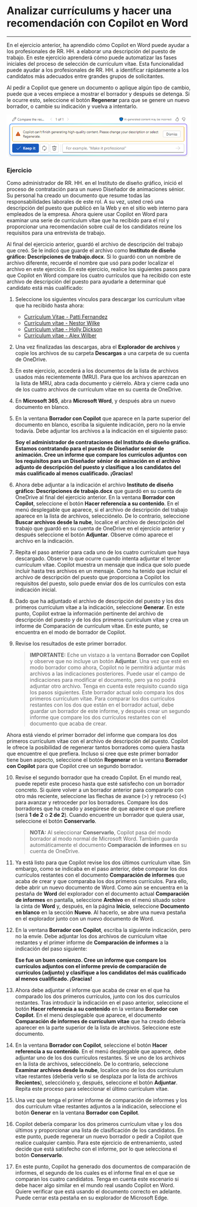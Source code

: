 # Analizar currículums y hacer una recomendación con Copilot en Word
---
En el ejercicio anterior, ha aprendido cómo Copilot en Word puede ayudar a los profesionales de RR. HH. a elaborar una descripción del puesto de trabajo. En este ejercicio aprenderá cómo puede automatizar las fases iniciales del proceso de selección de currículum vítae. Esta funcionalidad puede ayudar a los profesionales de RR. HH. a identificar rápidamente a los candidatos más adecuados entre grandes grupos de solicitantes.

Al pedir a Copilot que genere un documento o aplique algún tipo de cambio, puede que a veces empiece a mostrar el borrador y después se detenga. Si le ocurre esto, seleccione el botón **Regenerar** para que se genere un nuevo borrador, o cambie su indicación y vuelva a intentarlo.

![Recorte de pantalla que muestra un mensaje que puede recibir si Copilot no puede terminar de generar el borrador actual.](../media/copilot-word-regenerate-message-d16edfd9.png)

### Ejercicio

Como administrador de RR. HH. en el Instituto de diseño gráfico, inició el proceso de contratación para un nuevo Diseñador de animaciones sénior. Su personal ha creado un documento que resume todas las responsabilidades laborales de este rol. A su vez, usted creó una descripción del puesto que publicó en la Web y en el sitio web interno para empleados de la empresa. Ahora quiere usar Copilot en Word para examinar una serie de currículum vítae que ha recibido para el rol y proporcionar una recomendación sobre cuál de los candidatos reúne los requisitos para una entrevista de trabajo.

Al final del ejercicio anterior, guardó el archivo de descripción del trabajo que creó. Se le indicó que guarde el archivo como **Instituto de diseño gráfico: Descripciones de trabajo.docx**. Si lo guardó con un nombre de archivo diferente, recuerde el nombre que usó para poder localizar el archivo en este ejercicio. En este ejercicio, realice los siguientes pasos para que Copilot en Word compare los cuatro currículos que ha recibido con este archivo de descripción del puesto para ayudarle a determinar qué candidato está más cualificado:

1.  Seleccione los siguientes vínculos para descargar los currículum vítae que ha recibido hasta ahora:
     -  [Currículum Vitae - Patti Fernandez](https://edxinteractivepage.blob.core.windows.net/ms-4004/Resume%20-%20Patti%20Fernandez.docx)
     -  [Currículum vítae - Nestor Wilke](https://edxinteractivepage.blob.core.windows.net/ms-4004/Resume%20-%20Nestor%20Wilke.docx)
     -  [Currículum vítae - Holly Dickson](https://edxinteractivepage.blob.core.windows.net/ms-4004/Resume%20-%20Holly%20Dickson.docx)
     -  [Currículum vítae - Alex Wilber](https://edxinteractivepage.blob.core.windows.net/ms-4004/Resume%20-%20Alex%20Wilber.docx)
2.  Una vez finalizadas las descargas, abra el **Explorador de archivos** y copie los archivos de su carpeta **Descargas** a una carpeta de su cuenta de OneDrive.
3.  En este ejercicio, accederá a los documentos de la lista de archivos usados más recientemente (MRU). Para que los archivos aparezcan en la lista de MRU, abra cada documento y ciérrelo. Abra y cierre cada uno de los cuatro archivos de currículum vítae en su cuenta de OneDrive.
4.  En **Microsoft 365**, abra **Microsoft Word**, y después abra un nuevo documento en blanco.
5.  En la ventana **Borrador con Copilot** que aparece en la parte superior del documento en blanco, escriba la siguiente indicación, pero no la envíe todavía. Debe adjuntar los archivos a la indicación en el siguiente paso:
    
    **Soy el administrador de contrataciones del Instituto de diseño gráfico. Estamos contratando para el puesto de Diseñador senior de animación. Cree un informe que compare los currículos adjuntos con los requisitos para un Diseñador sénior de animación en el archivo adjunto de descripción del puesto y clasifique a los candidatos del más cualificado al menos cualificado. ¡Gracias!**
6.  Ahora debe adjuntar a la indicación el archivo **Instituto de diseño gráfico: Descripciones de trabajo.docx** que guardó en su cuenta de OneDrive al final del ejercicio anterior. En la ventana **Borrador con Copilot**, seleccione el botón **Hacer referencia a su contenido**. En el menú desplegable que aparece, si el archivo de descripción del trabajo aparece en la lista de archivos, selecciónelo. De lo contrario, seleccione **Buscar archivos desde la nube**, localice el archivo de descripción del trabajo que guardó en su cuenta de OneDrive en el ejercicio anterior y después seleccione el botón **Adjuntar**. Observe cómo aparece el archivo en la indicación.
7.  Repita el paso anterior para cada uno de los cuatro currículum que haya descargado. Observe lo que ocurre cuando intenta adjuntar el tercer currículum vítae. Copilot muestra un mensaje que indica que solo puede incluir hasta tres archivos en un mensaje. Como ha tenido que incluir el archivo de descripción del puesto que proporciona a Copilot los requisitos del puesto, solo puede enviar dos de los currículos con esta indicación inicial.
8.  Dado que ha adjuntado el archivo de descripción del puesto y los dos primeros currículum vítae a la indicación, seleccione **Generar**. En este punto, Copilot extrae la información pertinente del archivo de descripción del puesto y de los dos primeros currículum vítae y crea un informe de Comparación de currículum vítae. En este punto, se encuentra en el modo de borrador de Copilot.
9.  Revise los resultados de este primer borrador.
    
    > **IMPORTANTE:** Eche un vistazo a la ventana **Borrador con Copilot** y observe que no incluye un botón **Adjuntar**. Una vez que esté en modo borrador como ahora, Copilot no le permitirá adjuntar más archivos a las indicaciones posteriores. Puede usar el campo de indicaciones para modificar el documento, pero ya no podrá adjuntar otro archivo. Tenga en cuenta este requisito cuando siga los pasos siguientes. Este borrador actual solo compara los dos primeros currículum vítae. Para comparar los dos currículos restantes con los dos que están en el borrador actual, debe guardar un borrador de este informe, y después crear un segundo informe que compare los dos currículos restantes con el documento que acaba de crear.
    
  Ahora está viendo el primer borrador del informe que compara los dos primeros currículum vítae con el archivo de descripción del puesto. Copilot le ofrece la posibilidad de regenerar tantos borradores como quiera hasta que encuentre el que prefiera. Incluso si cree que este primer borrador tiene buen aspecto, seleccione el botón **Regenerar** en la ventana **Borrador con Copilot** para que Copilot cree un segundo borrador.

10. Revise el segundo borrador que ha creado Copilot. En el mundo real, puede repetir este proceso hasta que esté satisfecho con un borrador concreto. Si quiere volver a un borrador anterior para compararlo con otro más reciente, seleccione las flechas de avance (&gt;) y retroceso (&lt;) para avanzar y retroceder por los borradores. Compare los dos borradores que ha creado y asegúrese de que aparece el que prefiere (será **1 de 2** o **2 de 2**). Cuando encuentre un borrador que quiera usar, seleccione el botón **Conservarlo**.
    
    > **NOTA:** Al seleccionar **Conservarlo**, Copilot pasa del modo borrador al modo normal de Microsoft Word. También guarda automáticamente el documento **Comparación de informes** en su cuenta de OneDrive.
11. Ya está listo para que Copilot revise los dos últimos currículum vítae. Sin embargo, como se indicaba en el paso anterior, debe comparar los dos currículos restantes con el documento **Comparación de informes** que acaba de crear y que comparaba los dos primeros currículos. Para ello, debe abrir un nuevo documento de Word. Como aún se encuentra en la pestaña de **Word** del explorador con el documento actual **Comparación de informes** en pantalla, seleccione **Archivo** en el menú situado sobre la cinta de **Word** y, después, en la página **Inicio**, seleccione **Documento en blanco** en la sección **Nuevo**. Al hacerlo, se abre una nueva pestaña en el explorador junto con un nuevo documento de Word.

12. En la ventana **Borrador con Copilot**, escriba la siguiente indicación, pero no la envíe. Debe adjuntar los dos archivos de currículum vítae restantes y el primer informe de **Comparación de informes** a la indicación del paso siguiente:
    
    **Ese fue un buen comienzo. Cree un informe que compare los currículos adjuntos con el informe previo de comparación de currículos (adjunto) y clasifique a los candidatos del más cualificado al menos cualificado. ¡Gracias!**
13. Ahora debe adjuntar el informe que acaba de crear en el que ha comparado los dos primeros currículos, junto con los dos currículos restantes. Tras introducir la indicación en el paso anterior, seleccione el botón **Hacer referencia a su contenido** en la ventana **Borrador con Copilot**. En el menú desplegable que aparece, el documento **Comparación de informes de currículum vítae** que ha creado debería aparecer en la parte superior de la lista de archivos. Seleccione este documento.
14. En la ventana **Borrador con Copilot**, seleccione el botón **Hacer referencia a su contenido**. En el menú desplegable que aparece, debe adjuntar uno de los dos currículos restantes. Si ve uno de los archivos en la lista de archivos, selecciónelo. De lo contrario, seleccione **Examinar archivos desde la nube**, localice uno de los dos currículum vítae restantes (debería verlo si se desplaza por la lista de archivos **Recientes**), selecciónelo y, después, seleccione el botón **Adjuntar**. Repita este proceso para seleccionar el último currículum vítae.
15. Una vez que tenga el primer informe de comparación de informes y los dos currículum vítae restantes adjuntos a la indicación, seleccione el botón **Generar** en la ventana **Borrador con Copilot**.
16. Copilot debería comparar los dos primeros currículum vítae y los dos últimos y proporcionar una lista de clasificación de los candidatos. En este punto, puede regenerar un nuevo borrador o pedir a Copilot que realice cualquier cambio. Para este ejercicio de entrenamiento, usted decide que está satisfecho con el informe, por lo que selecciona el botón **Conservarlo**.
17. En este punto, Copilot ha generado dos documentos de comparación de informes, el segundo de los cuales es el informe final en el que se comparan los cuatro candidatos. Tenga en cuenta este escenario si debe hacer algo similar en el mundo real usando Copilot en Word. Quiere verificar que está usando el documento correcto en adelante. Puede cerrar esta pestaña en su explorador de Microsoft Edge.
